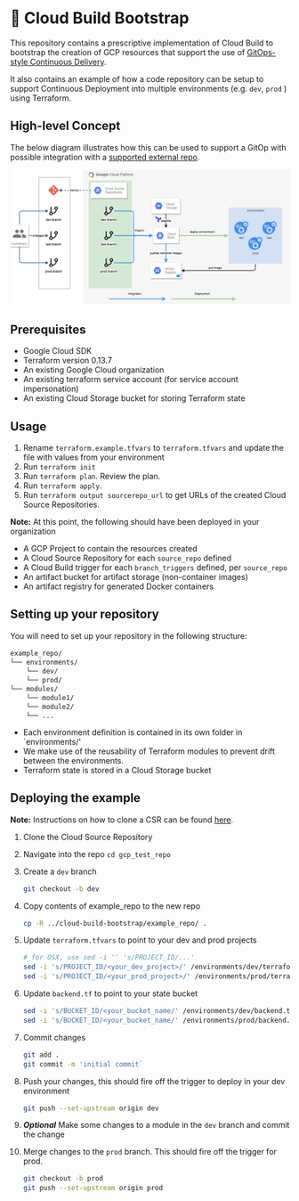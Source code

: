 # 🚀 Cloud Build Bootstrap

This repository contains a prescriptive implementation of Cloud Build to bootstrap the creation of GCP resources that support the use of [GitOps-style Continuous Delivery](https://www.gitops.tech).

It also contains an example of how a code repository can be setup to support Continuous Deployment into multiple environments (e.g. `dev`, `prod` ) using Terraform.

## High-level Concept

The below diagram illustrates how this can be used to support a GitOp with possible integration with a [supported external repo](https://cloud.google.com/build/docs/automating-builds/create-manage-triggers).

![archi](images/archi_diagrams-GCP_RemoteRepo_CICD.jpg)

## Prerequisites
* Google Cloud SDK
* Terraform version 0.13.7
* An existing Google Cloud organization
* An existing terraform service account (for service account impersonation)
* An existing Cloud Storage bucket for storing Terraform state


## Usage
1. Rename `terraform.example.tfvars` to `terraform.tfvars` and update the file with values from your environment
2. Run `terraform init`
3. Run `terraform plan`. Review the plan.
4. Run `terraform apply`.
5. Run `terraform output sourcerepo_url` to get URLs of the created Cloud Source Repositories.

**Note:** At this point, the following should have been deployed in your organization
* A GCP Project to contain the resources created
* A Cloud Source Repository for each  `source_repo` defined
* A Cloud Build trigger for each `branch_triggers` defined, per `source_repo`
* An artifact bucket for artifact storage (non-container images)
* An artifact registry for generated Docker containers


## Setting up your repository
You will need to set up your repository in the following structure:
```
example_repo/
└── environments/
    └── dev/
    └── prod/
└── modules/
    └── module1/
    └── module2/
    └── ...
```
* Each environment definition is contained in its own folder in `environments/'
* We make use of the reusability of Terraform modules to prevent drift between the environments.
* Terraform state is stored in a Cloud Storage bucket


## Deploying the example
**Note:** Instructions on how to clone a CSR can be found [here](https://cloud.google.com/source-repositories/docs/cloning-repositories).

1. Clone the Cloud Source Repository

2. Navigate into the repo `cd gcp_test_repo`

3. Create a `dev` branch
    ```sh
    git checkout -b dev
    ```
4. Copy contents of example_repo to the new repo
    ```sh
    cp -R ../cloud-build-bootstrap/example_repo/ .
    ```

5. Update `terraform.tfvars` to point to your dev and prod projects
    ```sh
    # for OSX, use sed -i '' 's/PROJECT_ID/...'
    sed -i 's/PROJECT_ID/<your_dev_project>/' /environments/dev/terraform.tfvars
    sed -i 's/PROJECT_ID/<your_prod_project>/' /environments/prod/terraform.tfvars
    ```

6. Update `backend.tf` to point to your state bucket
    ```sh
    sed -i 's/BUCKET_ID/<your_bucket_name/' /environments/dev/backend.tf
    sed -i 's/BUCKET_ID/<your_bucket_name/' /environments/prod/backend.tf
    ```

7. Commit changes
    ```sh
    git add .
    git commit -m 'initial commit`
    ```
8. Push your changes, this should fire off the trigger to deploy in your dev environment
    ```sh
    git push --set-upstream origin dev
    ```

9. ***Optional*** Make some changes to a module in the `dev` branch and commit the change

10. Merge changes to the `prod` branch. This should fire off the trigger for prod.
    ```sh
    git checkout -b prod
    git push --set-upstream origin prod
    ```





